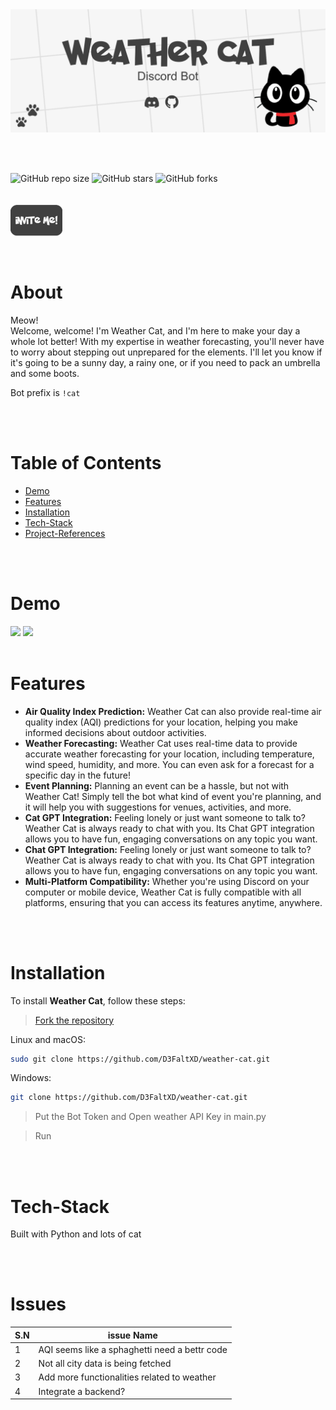 <div><img src="image\bannergit.png" ></div>

<br><br>

![GitHub repo size](https://img.shields.io/github/repo-size/D3FaltXD/Weather-Cat)
![GitHub stars](https://img.shields.io/github/stars/D3FaltXD/Weather-Cat)
![GitHub forks](https://img.shields.io/github/forks/D3FaltXD/Weather-Cat)
<br>
<br>
<br>
<a href="https://discord.com/api/oauth2/authorize?client_id=1091975384070897694&permissions=534723950656&scope=bot"><img height="50" src="image/invite.png"></a>

<br>

# About

Meow!<br>
Welcome, welcome! I'm Weather Cat, and I'm here to make your day a whole lot better! With my expertise in weather forecasting, you'll never have to worry about stepping out unprepared for the elements. I'll let you know if it's going to be a sunny day, a rainy one, or if you need to pack an umbrella and some boots.

Bot prefix is `!cat`

<br>
<br>

# Table of Contents
- [Demo](#Demo)
- [Features](#Features)
- [Installation](#Installation)
- [Tech-Stack](#Tech-Stack)
- [Project-References](#References)

<br>
<br>

# Demo

<img src="images\webdemo.jpg">
<img src="images\phone-website.png">

<br>
<br>

# Features

- **Air Quality Index Prediction:** Weather Cat can also provide real-time air quality index (AQI) predictions for your location, helping you make informed decisions about outdoor activities.
- **Weather Forecasting:** Weather Cat uses real-time data to provide accurate weather forecasting for your location, including temperature, wind speed, humidity, and more. You can even ask for a forecast for a specific day in the future!
- **Event Planning:** Planning an event can be a hassle, but not with Weather Cat! Simply tell the bot what kind of event you're planning, and it will help you with suggestions for venues, activities, and more.
- **Cat GPT Integration:** Feeling lonely or just want someone to talk to? Weather Cat is always ready to chat with you. Its Chat GPT integration allows you to have fun, engaging conversations on any topic you want.
- **Chat GPT Integration:** Feeling lonely or just want someone to talk to? Weather Cat is always ready to chat with you. Its Chat GPT integration allows you to have fun, engaging conversations on any topic you want.
- **Multi-Platform Compatibility:** Whether you're using Discord on your computer or mobile device, Weather Cat is fully compatible with all platforms, ensuring that you can access its features anytime, anywhere.

<br>
<br>

# Installation

To install **Weather Cat**, follow these steps:

> [Fork the repository](https://github.com/D3FaltXD/weather-cat/fork) 

Linux and macOS:

```bash
sudo git clone https://github.com/D3FaltXD/weather-cat.git
```

Windows:

```bash
git clone https://github.com/D3FaltXD/weather-cat.git
```
> Put the Bot Token and Open weather API Key in main.py

> Run

<br>
<br>

# Tech-Stack

Built with Python and lots of cat

<br>
<br>

# Issues

| S.N | issue Name |
| --- | --- |
|1 | AQI seems like a sphaghetti need  a bettr code|
|2 | Not all city data is being fetched |
| 3 | Add more functionalities related to weather |
| 4| Integrate a backend? |